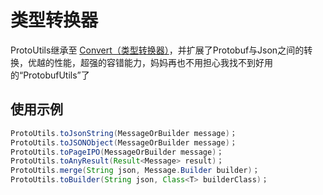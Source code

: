 # 类型转换器
ProtoUtils继承至 [Convert（类型转换器）](base/类型转换器.md)，并扩展了Protobuf与Json之间的转换，优越的性能，超强的容错能力，妈妈再也不用担心我找不到好用的“ProtobufUtils”了

## 使用示例
```java
ProtoUtils.toJsonString(MessageOrBuilder message)；
ProtoUtils.toJSONObject(MessageOrBuilder message)；
ProtoUtils.toPageIPO(MessageOrBuilder message)；
ProtoUtils.toAnyResult(Result<Message> result)；
ProtoUtils.merge(String json, Message.Builder builder)；
ProtoUtils.toBuilder(String json, Class<T> builderClass)；
```
